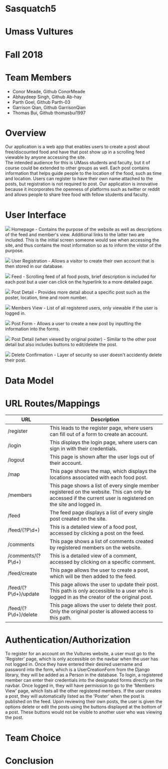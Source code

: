 # Sasquatch5

# Umass Vultures

# Fall 2018

# Team Members

* Conor Meade, Github ConorMeade
* Abhaydeep Singh, Github Ab-hay
* Parth Goel, Github Parth-03
* Garrison Qian, Github GarrisonQian
* Thomas Bui, Github thomasbui1997

# Overview
Our application is a web app that enables users to create a post about free/discounted food and have that post show up in a scrolling feed viewable by anyone accessing the site.  
The intended audience for this is UMass students and faculty, but it of course could be extended to other groups as well.  Each post contains information that helps guide people to
the location of the food, such as time and location.  Users can register to have their own name attached to the posts, but registration is not required to post.  Our application is
innovative because it incorporates the openness of platforms such as twitter or reddit and allows people to share free food with fellow students and faculty.  

# User Interface
![](https://i.gyazo.com/662d3e4a0e389af75f543b2a8f81ed42.png)
Homepage - Contains the purpose of the website as well as descriptions of the feed and member's view.  Additional links to the latter two are included.  This is the initial screen 
someone would see when accessing the site, and thus contains the most information so as to inform the vistor of the purpose.  

![](https://i.gyazo.com/26503a55c7bb5fa637696e6b3a23f75e.png)
User Registration - Allows a visitor to create their own account that is then stored in our database.

![](https://i.gyazo.com/6cba12b5b00d09e958c4ecd1d9da5969.png)
Feed - Scrolling feed of all food posts, brief description is included for each post but a user can click on the hyperlink to a more detailed page. 

![](https://i.gyazo.com/782f8e26f19b287600c134302874a103.png)
Post Detail - Provides more detail about a specific post such as the poster, location, time and room number.

![](https://i.gyazo.com/a285fc70032e3d1f5a1232d9ca246c41.png)
Members View - List of all registered users, only viewable if the user is logged in.  

![](https://i.gyazo.com/e764f1b8908b159212b00b111989ff62.png)
Post Form - Allows a user to create a new post by inputting the information into the forms.

![](https://i.gyazo.com/897f667b0226c04c83755e04395708b5.png)
Post Detail (when viewed by original poster) - Similar to the other post detail but also includes buttons to edit/delete the post.  

![](https://i.gyazo.com/eb4894f5e6e0650db9694bbcb5ac21af.png)
Delete Confirmation - Layer of security so user doesn't accidently delete their post.  


# Data Model

# URL Routes/Mappings
| URL | Description |
| --- | --- |
| /register | This leads to the register page, where users can fill out of a form to create an account. |
| /login | This displays the login page, where users can sign in with their credentials. |
| /logout | This page is shown after the user logs out of their account. |
| /map | This page shows the map, which displays the locations associated with each food post.  |
| /members | This page shows a list of every single member registered on the website. This can only be accessed if the current user is registered on the site and logged in. |
| /feed | The feed page displays a list of every single post created on the site. |
| /feed/(?P<pk>\d+) | This is a detailed view of a food post, accessed by clicking a post on the feed. |
| /comments | This page shows a list of comments created by registered members on the website. |
| /comments/(?P<pk>\d+) | This is a detailed view of a comment, accessed by clicking on a specific comment. |
| /feed/create | This page allows the user to create a post, which will be then added to the feed. |
| /feed/(?P<pk>\d+)/update | This page allows the user to update their post. This path is only accessible to a user who is logged in as the creator of the original post. |
| /feed/(?P<pk>\d+)/delete | This page allows the user to delete their post. Only the original poster is allowed access to this path. |

# Authentication/Authorization
To register for an account on the Vultures website, a user must go to the 'Register' page, which is only accessible on the navbar when the user has not logged in. Once they have entered their desired username and password into the form, which is a UserCreationForm from the Django library, they will be added as a Person in the database.
To login, a registered member can enter their credentials into the designated forms directly on the navbar. 
Once logged in, they will have permission to go to the 'Members View' page, which lists all the other registered members. If the user creates a post, they will automatically listed as the 'Poster' when the post is published on the feed. Upon reviewing their own posts, the user is given the options delete or edit the posts using the buttons displayed at the bottom of a post. These buttons would not be visible to another user who was viewing the post.

# Team Choice

# Conclusion
